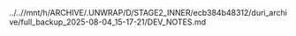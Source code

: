 ../..//mnt/h/ARCHIVE/.UNWRAP/D/STAGE2_INNER/ecb384b48312/duri_archive/full_backup_2025-08-04_15-17-21/DEV_NOTES.md